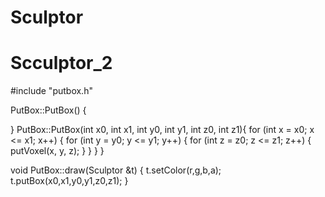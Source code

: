 # Sculptor
# Scculptor_2

#include "putbox.h"

PutBox::PutBox()
{

}
PutBox::PutBox(int x0, int x1, int y0, int y1, int z0, int z1){
  for (int x = x0; x <= x1; x++) {
        for (int y = y0; y <= y1; y++) {
            for (int z = z0; z <= z1; z++) {
                putVoxel(x, y, z);
            }
        }
    }
}

void PutBox::draw(Sculptor &t)
{
    t.setColor(r,g,b,a);
    t.putBox(x0,x1,y0,y1,z0,z1);
}
